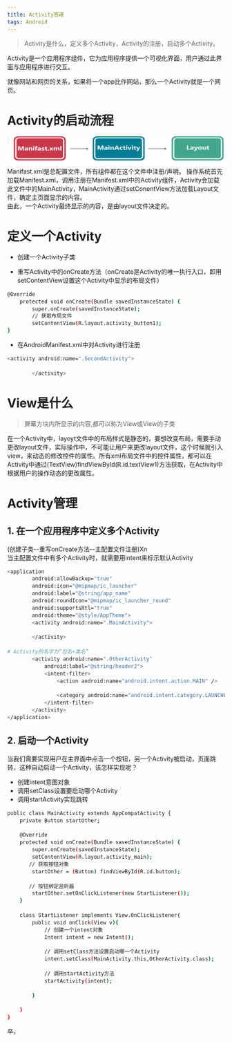 ```yaml
---
title: Activity管理
tags: Android 
---
```

> Activity是什么，定义多个Activity，Activity的注册，启动多个Activity。


Activity是一个应用程序组件，它为应用程序提供一个可视化界面，用户通过此界面与应用程序进行交互。  

<!--more-->
就像网站和网页的关系，如果将一个app比作网站，那么一个Activity就是一个网页。  

# Activity的启动流程
![Activity](/assets/img/blog/Android/2017-09-17-Activity.png)  
Manifast.xml是总配置文件，所有组件都在这个文件中注册/声明。
操作系统首先加载Manifest.xml，调用注册在Manifest.xml中的Activity组件，Activity会加载此文件中的MainActivity，MainActivity通过setConentView方法加载Layout文件，确定主页面显示的内容。  
由此，一个Activity最终显示的内容，是由layout文件决定的。  

# 定义一个Activity
- 创建一个Activity子类

- 重写Activity中的onCreate方法（onCreate是Activity的唯一执行入口，即用setContentView设置这个Activity中显示的布局文件）  

```bash
@Override
    protected void onCreate(Bundle savedInstanceState) {
        super.onCreate(savedInstanceState);
        // 获取布局文件
        setContentView(R.layout.activity_button1);
}
```
- 在AndroidManifest.xml中对Activity进行注册  

```bash
<activity android:name=".SecondActivity">

        </activity>
```

# View是什么
> 屏幕方块内所显示的内容,都可以称为View或View的子类  

在一个Activity中，layoyt文件中的布局样式是静态的，要想改变布局，需要手动更改layout文件，实际操作中，不可能让用户来更改layout文件，这个时候就引入view，来动态的修改控件的属性。所有xml布局文件中的控件属性，都可以在Activity中通过(TextView)findViewById(R.id.textView1)方法获取，在Activity中根据用户的操作动态的更改属性。  

# Activity管理
## 1. 在一个应用程序中定义多个Activity
(创建子类--重写onCreate方法--主配置文件注册)Xn  
当主配置文件中有多个Activity时，就需要用intent来标示默认Activity
```bash
<application
        android:allowBackup="true"
        android:icon="@mipmap/ic_launcher"
        android:label="@string/app_name"
        android:roundIcon="@mipmap/ic_launcher_round"
        android:supportsRtl="true"
        android:theme="@style/AppTheme">
        <activity android:name=".MainActivity">

        </activity>

# Activity的名字为“包名+类名”
        <activity android:name=".OtherActivity"
            android:label="@string/header2">
            <intent-filter>
                <action android:name="android.intent.action.MAIN" />

                <category android:name="android.intent.category.LAUNCHER" />
            </intent-filter>
        </activity>
</application>

```
## 2. 启动一个Activity
当我们需要实现用户在主界面中点击一个按钮，另一个Activity被启动，页面跳转，这种自动启动一个Activity，该怎样实现呢？  
- 创建intent意图对象
- 调用setClass设置要启动哪个Activity
- 调用startActivity实现跳转

```bash
public class MainActivity extends AppCompatActivity {
    private Button startOther;

    @Override
    protected void onCreate(Bundle savedInstanceState) {
        super.onCreate(savedInstanceState);
        setContentView(R.layout.activity_main);
	   // 获取按钮对象
        startOther = (Button) findViewById(R.id.button);

	   // 按钮绑定监听器
        startOther.setOnClickListener(new StartListener());
    }

    class StartListener implements View.OnClickListener{
        public void onClick(View v){
            // 创建一个intent对象
            Intent intent = new Intent();

            // 调用setClass方法设置启动哪一个Activity
            intent.setClass(MainActivity.this,OtherActivity.class);

            // 调用startActivity方法
            startActivity(intent);

        }

    }
}

```  
卒。





